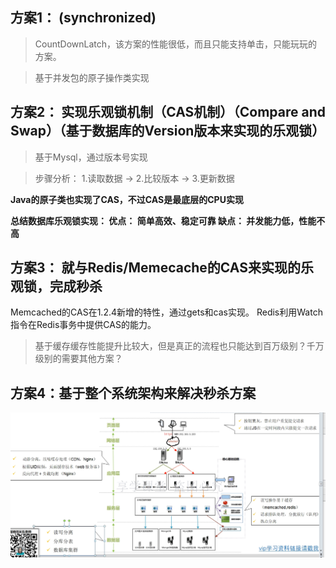 ## 方案1： (synchronized)
> CountDownLatch，该方案的性能很低，而且只能支持单击，只能玩玩的方案。

> 基于并发包的原子操作类实现

## 方案2： 实现乐观锁机制（CAS机制）（Compare and Swap）（基于数据库的Version版本来实现的乐观锁）
> 基于Mysql，通过版本号实现

> 步骤分析： 1.读取数据 -> 2.比较版本  -> 3.更新数据

**Java的原子类也实现了CAS，不过CAS是最底层的CPU实现**

**总结数据库乐观锁实现：
优点： 简单高效、稳定可靠
缺点： 并发能力低，性能不高**

## 方案3： 就与Redis/Memecache的CAS来实现的乐观锁，完成秒杀
Memcached的CAS在1.2.4新增的特性，通过gets和cas实现。
Redis利用Watch指令在Redis事务中提供CAS的能力。
> 基于缓存缓存性能提升比较大，但是真正的流程也只能达到百万级别？千万级别的需要其他方案？


## 方案4：基于整个系统架构来解决秒杀方案
![avatar](./images/秒杀/秒杀系统架构.png)
